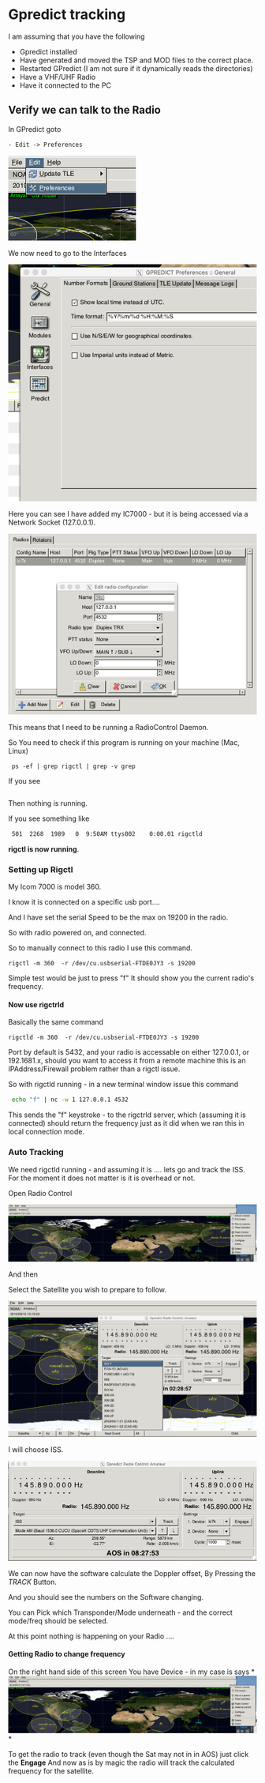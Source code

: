 # Gpredict tracking

I am assuming that you have the following

  - Gpredict installed
  - Have generated and moved the TSP and MOD files to the correct place.
  - Restarted GPredict (I am not sure if it dynamically reads the directories)
  - Have a VHF/UHF Radio
  - Have it connected to the PC
  
  
 ## Verify we can talk to the Radio
 
 In GPredict goto 
 
    - Edit -> Preferences
    
 ![Pref](./Pref1.png)
 
 We now need to go to the Interfaces
 
 ![Pre2](./Pref2.png)
 
 Here you can see I have added my IC7000  - but it is being accessed via a Network Socket (127.0.0.1).
 
 ![Pre4](./Pref4.png)
 
 
 This means that I need to be running a RadioControl Daemon.
 
 So You need to check if this program is running on your machine (Mac, Linux)
 
     ps -ef | grep rigctl | grep -v grep
     
 If you see
 
 ```
```

Then nothing is running.


If you see something like
 
 ```bash
  501  2268  1989   0  9:50AM ttys002    0:00.01 rigctld
```

**rigctl is now running**.

### Setting up Rigctl

My Icom 7000 is model 360.

I know it is connected on a specific usb port.... 

And I have set the serial Speed to be the max on 19200 in the radio.

So with radio powered on, and connected.

So to manually connect to this radio I use this command.

    rigctl -m 360  -r /dev/cu.usbserial-FTDE0JY3 -s 19200
    
    
Simple test would be just to press "f"
It should show you the current radio's frequency.

#### Now use rigctrld 

Basically the same command

    rigctld -m 360  -r /dev/cu.usbserial-FTDE0JY3 -s 19200
    
Port by default is 5432, and your radio is accessable on either 127.0.0.1, or 192.1681.x, should you want to access it from a remote machine this is an IPAddress/Firewall problem rather than a rigctl issue.


So with rigctld running  - in a new terminal window issue this command

```bash
 echo "f" | nc -w 1 127.0.0.1 4532
```

This sends the "f" keystroke - to the rigctrld server, which (assuming it is connected) should return the frequency just as it did when we ran this in local connection mode.



### Auto Tracking 

We need rigctld running  - and assuming it is .... lets go and track the ISS.
For the moment it does not matter is it is overhead or not.

Open Radio Control

![Radio Control](./Pref5.png)

And then

Select the Satellite you wish to prepare to follow.

![Radio Control](./Pref6.png)

I will choose ISS.

![Rig Control](./Pref7.png)


We can now have the software calculate the Doppler offset, 
By Pressing the *TRACK* Button.

And you should see the numbers on the Software changing.

You can Pick which Transponder/Mode underneath - and the correct mode/freq should be selected.


At this point nothing is happening on your Radio .... 

#### Getting Radio to change frequency

On the right hand side of this screen  You have Device  - in my case is says *![Radio Control](./Pref5.png)
*

To get the radio to track (even though the Sat may not in in AOS) just click the 
 **Engage** And now as is by magic the radio will track the calculated frequency for the satellite.

